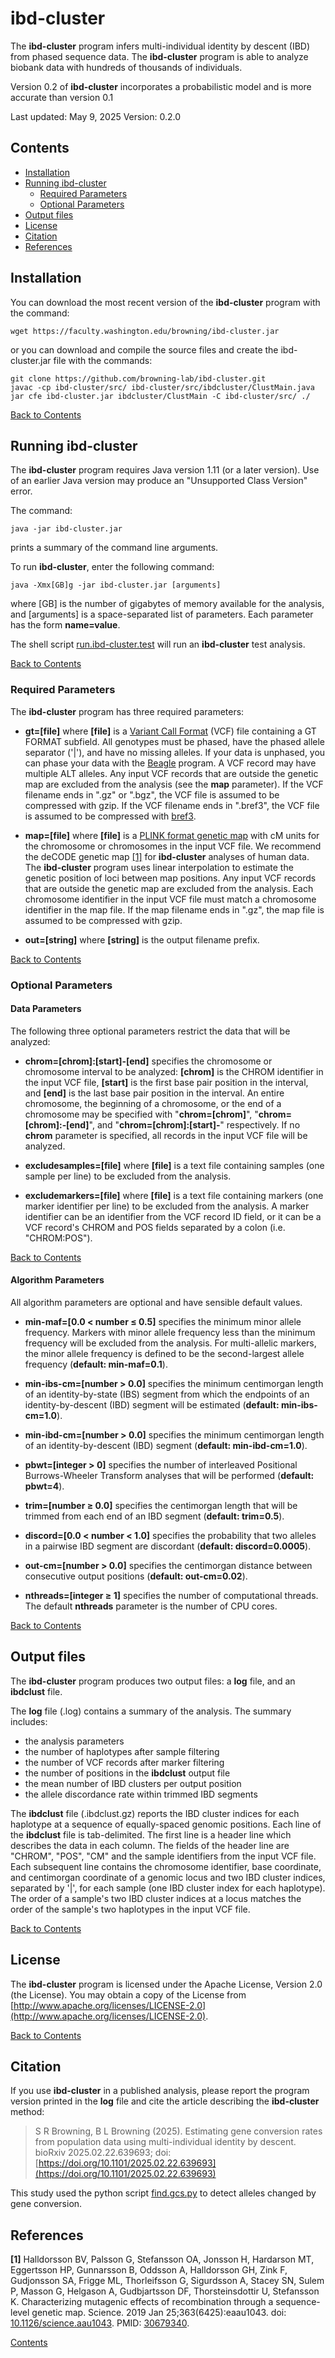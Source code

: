 # ibd-cluster

The **ibd-cluster** program infers multi-individual identity by descent (IBD)
from phased sequence data. The **ibd-cluster** program is able to analyze
biobank data with hundreds of thousands of individuals.

Version 0.2 of **ibd-cluster** incorporates a probabilistic model and
is more accurate than version 0.1

Last updated: May 9, 2025
Version: 0.2.0

## Contents

* [Installation](#installation)
* [Running ibd-cluster](#running-ibd-cluster)
  * [Required Parameters](#required-parameters)
  * [Optional Parameters](#optional-parameters)
* [Output files](#output-files)
* [License](#license)
* [Citation](#citation)
* [References](#references)

## Installation

You can download the most recent version of the **ibd-cluster** program
with the command:

    wget https://faculty.washington.edu/browning/ibd-cluster.jar

or you can download and compile the source files and create the
ibd-cluster.jar file with the commands:

    git clone https://github.com/browning-lab/ibd-cluster.git
    javac -cp ibd-cluster/src/ ibd-cluster/src/ibdcluster/ClustMain.java
    jar cfe ibd-cluster.jar ibdcluster/ClustMain -C ibd-cluster/src/ ./

[Back to Contents](#contents)

## Running ibd-cluster

The **ibd-cluster** program requires Java version 1.11 (or a later version).
Use of an earlier Java version may produce an "Unsupported Class Version" error.

The command:

    java -jar ibd-cluster.jar

prints a summary of the command line arguments.

To run **ibd-cluster**, enter the following command:

    java -Xmx[GB]g -jar ibd-cluster.jar [arguments]

where [GB] is the number of gigabytes of memory available for the analysis, and
[arguments] is a space-separated list of parameters. Each parameter
has the form **name=value**.

The shell script
[run.ibd-cluster.test](https://raw.githubusercontent.com/browning-lab/ibd-cluster/master/test/run.ibd-cluster.test)
will run an **ibd-cluster** test analysis.

[Back to Contents](#contents)

### Required Parameters

The **ibd-cluster** program has three required parameters:

* **gt=[file]** where **[file]** is a
[Variant Call Format](https://faculty.washington.edu/browning/intro-to-vcf.html)
(VCF) file containing a GT FORMAT subfield.  All genotypes must be phased, have
the phased allele separator ('|'), and have no missing alleles. If your data
is unphased, you can phase your data with the
[Beagle](https://faculty.washington.edu/browning/beagle/beagle.html) program.
A VCF record may have multiple ALT alleles. Any input VCF records that are
outside the genetic map are excluded from the analysis
(see the **map** parameter). If the VCF filename ends in ".gz" or ".bgz", the
VCF file is assumed to be compressed with gzip. If the VCF filename ends
in ".bref3", the VCF file is assumed to be compressed with
[bref3](https://faculty.washington.edu/browning/beagle/beagle.html).

* **map=[file]** where **[file]** is a
[PLINK format genetic map](http://zzz.bwh.harvard.edu/plink/data.shtml#map)
with cM units for the chromosome or chromosomes in the input VCF file.
We recommend the deCODE genetic map
[[1]](#references) for **ibd-cluster** analyses of human data.
The **ibd-cluster** program uses linear interpolation to estimate the genetic
position of loci between map positions.
Any input VCF records that are outside the genetic map are excluded from the
analysis. Each chromosome identifier in the input VCF file
must match a chromosome identifier in the map file. If the map filename ends
in ".gz", the map file is assumed to be compressed with gzip.

* **out=[string]** where **[string]** is the output filename prefix.

[Back to Contents](#contents)

### Optional Parameters

#### Data Parameters

The following three optional parameters restrict the data that will be
analyzed:

* **chrom=[chrom]:[start]‑[end]** specifies the chromosome or chromosome interval
to be analyzed: **[chrom]** is the CHROM identifier in the
input VCF file, **[start]** is the first base pair position in the interval, and
**[end]** is the last base pair position in the interval.
An entire chromosome, the beginning of a chromosome, or the end of a
chromosome may be specified with "**chrom=[chrom]**", "**chrom=[chrom]:‑[end]**",
and "**chrom=[chrom]:[start]‑**" respectively.  If no **chrom** parameter
is specified, all records in the input VCF file will be analyzed.

* **excludesamples=[file]** where **[file]** is a text file containing samples
(one sample per line) to be excluded from the analysis.

* **excludemarkers=[file]** where **[file]** is a text file containing markers
(one marker identifier per line) to be excluded from the analysis.
A marker identifier can be an identifier from the VCF record ID field, or it
can be a VCF record's CHROM and POS fields separated by a colon
(i.e. "CHROM:POS").

[Back to Contents](#contents)

#### Algorithm Parameters

All algorithm parameters are optional and have sensible default values.

* **min-maf=[0.0 < number ≤ 0.5]** specifies the minimum minor allele
frequency. Markers with minor allele frequency less than the minimum
frequency will be excluded from the analysis. For multi-allelic markers,
the minor allele frequency is defined to be the second-largest allele
frequency (**default: min-maf=0.1**).

* **min-ibs-cm=[number > 0.0]** specifies the minimum centimorgan length
of an identity-by-state (IBS) segment from which the endpoints of an
identity-by-descent (IBD) segment will be estimated (**default: min-ibs-cm=1.0**).

* **min-ibd-cm=[number > 0.0]** specifies the minimum centimorgan length
of an identity-by-descent (IBD) segment (**default: min-ibd-cm=1.0**).

* **pbwt=[integer > 0]** specifies the number of interleaved
Positional Burrows-Wheeler Transform analyses that will be performed
(**default: pbwt=4**).

* **trim=[number ≥ 0.0]** specifies the centimorgan length that will be
trimmed from each end of an IBD segment (**default: trim=0.5**).

* **discord=[0.0 < number < 1.0]** specifies the probability that two
alleles in a pairwise IBD segment are discordant (**default: discord=0.0005**).

* **out-cm=[number > 0.0]** specifies the centimorgan distance between
consecutive output  positions (**default: out-cm=0.02**).

* **nthreads=[integer ≥ 1]** specifies the number of computational threads.
The default **nthreads** parameter is the number of CPU cores.

[Back to Contents](#contents)

## Output files
The **ibd-cluster** program produces two output files: a **log** file, and
an **ibdclust** file.

The **log** file (.log) contains a summary of the analysis. The summary
includes:
* the analysis parameters
* the number of haplotypes after sample filtering
* the number of VCF records after marker filtering
* the number of positions in the **ibdclust** output file
* the mean number of IBD clusters per output position
* the allele discordance rate within trimmed IBD segments

The **ibdclust** file (.ibdclust.gz) reports the IBD cluster indices for
each haplotype at a sequence of equally-spaced genomic positions.
Each line of the **ibdclust** file is tab-delimited. The first line is a header
line which describes the data in each column. The fields of the header line
are "CHROM", "POS", "CM" and the sample identifiers from the input VCF file.
Each subsequent line contains the chromosome identifier, base coordinate, and
centimorgan coordinate of a genomic locus and two IBD cluster indices,
separated by '|', for each sample (one IBD cluster index for each haplotype).
The order of a sample's two IBD cluster indices at a locus matches the order
of the sample's two haplotypes in the input VCF file.


[Back to Contents](#contents)

## License
The **ibd-cluster** program is licensed under the Apache License, Version 2.0
(the License). You may obtain a copy of the License from
[http://www.apache.org/licenses/LICENSE-2.0](http://www.apache.org/licenses/LICENSE-2.0).

[Back to Contents](#contents)

## Citation

If you use **ibd-cluster** in a published analysis, please report the program
version printed in the **log** file and cite the article describing
the **ibd-cluster** method:

> S R Browning, B L Browning (2025). Estimating gene conversion rates from
population data using multi-individual identity by descent.
bioRxiv 2025.02.22.639693;
doi: [https://doi.org/10.1101/2025.02.22.639693](https://doi.org/10.1101/2025.02.22.639693)

This study used the python script
[find.gcs.py](https://raw.githubusercontent.com/browning-lab/ibd-cluster/master/src/find.gc.py)
to detect alleles changed by gene conversion.

## References

**[1]** Halldorsson BV, Palsson G, Stefansson OA, Jonsson H, Hardarson MT,
Eggertsson HP, Gunnarsson B, Oddsson A, Halldorsson GH, Zink F, Gudjonsson SA,
Frigge ML, Thorleifsson G, Sigurdsson A, Stacey SN, Sulem P, Masson G,
Helgason A, Gudbjartsson DF, Thorsteinsdottir U, Stefansson K.
Characterizing mutagenic effects of recombination through a sequence-level
genetic map. Science. 2019 Jan 25;363(6425):eaau1043.
doi: [10.1126/science.aau1043](https://doi.org/10.1126/science.aau1043).
PMID: [30679340](https://pubmed.ncbi.nlm.nih.gov/30679340/).

[Contents](#contents)




